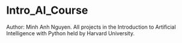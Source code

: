 # Intro_AI_Course
Author: Minh Anh Nguyen. All projects in the Introduction to Artificial Intelligence with Python held by Harvard University.
